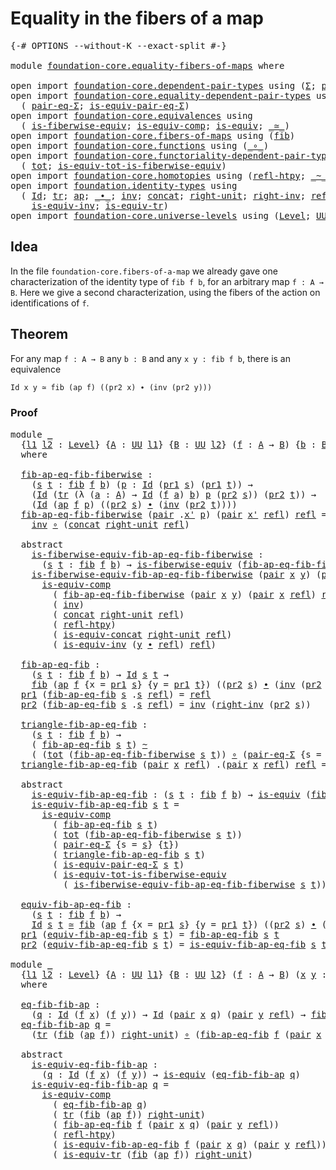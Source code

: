 # Equality in the fibers of a map

<pre class="Agda"><a id="44" class="Symbol">{-#</a> <a id="48" class="Keyword">OPTIONS</a> <a id="56" class="Pragma">--without-K</a> <a id="68" class="Pragma">--exact-split</a> <a id="82" class="Symbol">#-}</a>

<a id="87" class="Keyword">module</a> <a id="94" href="foundation-core.equality-fibers-of-maps.html" class="Module">foundation-core.equality-fibers-of-maps</a> <a id="134" class="Keyword">where</a>

<a id="141" class="Keyword">open</a> <a id="146" class="Keyword">import</a> <a id="153" href="foundation-core.dependent-pair-types.html" class="Module">foundation-core.dependent-pair-types</a> <a id="190" class="Keyword">using</a> <a id="196" class="Symbol">(</a><a id="197" href="foundation-core.dependent-pair-types.html#502" class="Record">Σ</a><a id="198" class="Symbol">;</a> <a id="200" href="foundation-core.dependent-pair-types.html#575" class="InductiveConstructor">pair</a><a id="204" class="Symbol">;</a> <a id="206" href="foundation-core.dependent-pair-types.html#592" class="Field">pr1</a><a id="209" class="Symbol">;</a> <a id="211" href="foundation-core.dependent-pair-types.html#604" class="Field">pr2</a><a id="214" class="Symbol">)</a>
<a id="216" class="Keyword">open</a> <a id="221" class="Keyword">import</a> <a id="228" href="foundation-core.equality-dependent-pair-types.html" class="Module">foundation-core.equality-dependent-pair-types</a> <a id="274" class="Keyword">using</a>
  <a id="282" class="Symbol">(</a> <a id="284" href="foundation-core.equality-dependent-pair-types.html#1194" class="Function">pair-eq-Σ</a><a id="293" class="Symbol">;</a> <a id="295" href="foundation-core.equality-dependent-pair-types.html#2202" class="Function">is-equiv-pair-eq-Σ</a><a id="313" class="Symbol">)</a>
<a id="315" class="Keyword">open</a> <a id="320" class="Keyword">import</a> <a id="327" href="foundation-core.equivalences.html" class="Module">foundation-core.equivalences</a> <a id="356" class="Keyword">using</a>
  <a id="364" class="Symbol">(</a> <a id="366" href="foundation-core.equivalences.html#2081" class="Function">is-fiberwise-equiv</a><a id="384" class="Symbol">;</a> <a id="386" href="foundation-core.equivalences.html#7183" class="Function">is-equiv-comp</a><a id="399" class="Symbol">;</a> <a id="401" href="foundation-core.equivalences.html#1542" class="Function">is-equiv</a><a id="409" class="Symbol">;</a> <a id="411" href="foundation-core.equivalences.html#1607" class="Function Operator">_≃_</a><a id="414" class="Symbol">)</a>
<a id="416" class="Keyword">open</a> <a id="421" class="Keyword">import</a> <a id="428" href="foundation-core.fibers-of-maps.html" class="Module">foundation-core.fibers-of-maps</a> <a id="459" class="Keyword">using</a> <a id="465" class="Symbol">(</a><a id="466" href="foundation-core.fibers-of-maps.html#928" class="Function">fib</a><a id="469" class="Symbol">)</a>
<a id="471" class="Keyword">open</a> <a id="476" class="Keyword">import</a> <a id="483" href="foundation-core.functions.html" class="Module">foundation-core.functions</a> <a id="509" class="Keyword">using</a> <a id="515" class="Symbol">(</a><a id="516" href="foundation-core.functions.html#407" class="Function Operator">_∘_</a><a id="519" class="Symbol">)</a>
<a id="521" class="Keyword">open</a> <a id="526" class="Keyword">import</a> <a id="533" href="foundation-core.functoriality-dependent-pair-types.html" class="Module">foundation-core.functoriality-dependent-pair-types</a> <a id="584" class="Keyword">using</a>
  <a id="592" class="Symbol">(</a> <a id="594" href="foundation-core.functoriality-dependent-pair-types.html#1881" class="Function">tot</a><a id="597" class="Symbol">;</a> <a id="599" href="foundation-core.functoriality-dependent-pair-types.html#5869" class="Function">is-equiv-tot-is-fiberwise-equiv</a><a id="630" class="Symbol">)</a>
<a id="632" class="Keyword">open</a> <a id="637" class="Keyword">import</a> <a id="644" href="foundation-core.homotopies.html" class="Module">foundation-core.homotopies</a> <a id="671" class="Keyword">using</a> <a id="677" class="Symbol">(</a><a id="678" href="foundation-core.homotopies.html#632" class="Function">refl-htpy</a><a id="687" class="Symbol">;</a> <a id="689" href="foundation-core.homotopies.html#467" class="Function Operator">_~_</a><a id="692" class="Symbol">)</a>
<a id="694" class="Keyword">open</a> <a id="699" class="Keyword">import</a> <a id="706" href="foundation.identity-types.html" class="Module">foundation.identity-types</a> <a id="732" class="Keyword">using</a>
  <a id="740" class="Symbol">(</a> <a id="742" href="foundation-core.identity-types.html#641" class="Datatype">Id</a><a id="744" class="Symbol">;</a> <a id="746" href="foundation-core.identity-types.html#4584" class="Function">tr</a><a id="748" class="Symbol">;</a> <a id="750" href="foundation-core.identity-types.html#2853" class="Function">ap</a><a id="752" class="Symbol">;</a> <a id="754" href="foundation-core.identity-types.html#1239" class="Function Operator">_∙_</a><a id="757" class="Symbol">;</a> <a id="759" href="foundation-core.identity-types.html#1552" class="Function">inv</a><a id="762" class="Symbol">;</a> <a id="764" href="foundation-core.identity-types.html#1302" class="Function">concat</a><a id="770" class="Symbol">;</a> <a id="772" href="foundation-core.identity-types.html#1905" class="Function">right-unit</a><a id="782" class="Symbol">;</a> <a id="784" href="foundation-core.identity-types.html#2081" class="Function">right-inv</a><a id="793" class="Symbol">;</a> <a id="795" href="foundation-core.identity-types.html#694" class="InductiveConstructor">refl</a><a id="799" class="Symbol">;</a> <a id="801" href="foundation.identity-types.html#1705" class="Function">is-equiv-concat</a><a id="816" class="Symbol">;</a>
    <a id="822" href="foundation.identity-types.html#1088" class="Function">is-equiv-inv</a><a id="834" class="Symbol">;</a> <a id="836" href="foundation.identity-types.html#3670" class="Function">is-equiv-tr</a><a id="847" class="Symbol">)</a>
<a id="849" class="Keyword">open</a> <a id="854" class="Keyword">import</a> <a id="861" href="foundation-core.universe-levels.html" class="Module">foundation-core.universe-levels</a> <a id="893" class="Keyword">using</a> <a id="899" class="Symbol">(</a><a id="900" href="Agda.Primitive.html#597" class="Postulate">Level</a><a id="905" class="Symbol">;</a> <a id="907" href="foundation-core.universe-levels.html#222" class="Primitive">UU</a><a id="909" class="Symbol">)</a>
</pre>
## Idea

In the file `foundation-core.fibers-of-a-map` we already gave one characterization of the identity type of `fib f b`, for an arbitrary map `f : A → B`. Here we give a second characterization, using the fibers of the action on identifications of `f`.

## Theorem

For any map `f : A → B` any `b : B` and any `x y : fib f b`, there is an equivalence

```md
Id x y ≃ fib (ap f) ((pr2 x) ∙ (inv (pr2 y)))
```

### Proof

<pre class="Agda"><a id="1350" class="Keyword">module</a> <a id="1357" href="foundation-core.equality-fibers-of-maps.html#1357" class="Module">_</a>
  <a id="1361" class="Symbol">{</a><a id="1362" href="foundation-core.equality-fibers-of-maps.html#1362" class="Bound">l1</a> <a id="1365" href="foundation-core.equality-fibers-of-maps.html#1365" class="Bound">l2</a> <a id="1368" class="Symbol">:</a> <a id="1370" href="Agda.Primitive.html#597" class="Postulate">Level</a><a id="1375" class="Symbol">}</a> <a id="1377" class="Symbol">{</a><a id="1378" href="foundation-core.equality-fibers-of-maps.html#1378" class="Bound">A</a> <a id="1380" class="Symbol">:</a> <a id="1382" href="foundation-core.universe-levels.html#222" class="Primitive">UU</a> <a id="1385" href="foundation-core.equality-fibers-of-maps.html#1362" class="Bound">l1</a><a id="1387" class="Symbol">}</a> <a id="1389" class="Symbol">{</a><a id="1390" href="foundation-core.equality-fibers-of-maps.html#1390" class="Bound">B</a> <a id="1392" class="Symbol">:</a> <a id="1394" href="foundation-core.universe-levels.html#222" class="Primitive">UU</a> <a id="1397" href="foundation-core.equality-fibers-of-maps.html#1365" class="Bound">l2</a><a id="1399" class="Symbol">}</a> <a id="1401" class="Symbol">(</a><a id="1402" href="foundation-core.equality-fibers-of-maps.html#1402" class="Bound">f</a> <a id="1404" class="Symbol">:</a> <a id="1406" href="foundation-core.equality-fibers-of-maps.html#1378" class="Bound">A</a> <a id="1408" class="Symbol">→</a> <a id="1410" href="foundation-core.equality-fibers-of-maps.html#1390" class="Bound">B</a><a id="1411" class="Symbol">)</a> <a id="1413" class="Symbol">{</a><a id="1414" href="foundation-core.equality-fibers-of-maps.html#1414" class="Bound">b</a> <a id="1416" class="Symbol">:</a> <a id="1418" href="foundation-core.equality-fibers-of-maps.html#1390" class="Bound">B</a><a id="1419" class="Symbol">}</a>
  <a id="1423" class="Keyword">where</a>

  <a id="1432" href="foundation-core.equality-fibers-of-maps.html#1432" class="Function">fib-ap-eq-fib-fiberwise</a> <a id="1456" class="Symbol">:</a>
    <a id="1462" class="Symbol">(</a><a id="1463" href="foundation-core.equality-fibers-of-maps.html#1463" class="Bound">s</a> <a id="1465" href="foundation-core.equality-fibers-of-maps.html#1465" class="Bound">t</a> <a id="1467" class="Symbol">:</a> <a id="1469" href="foundation-core.fibers-of-maps.html#928" class="Function">fib</a> <a id="1473" href="foundation-core.equality-fibers-of-maps.html#1402" class="Bound">f</a> <a id="1475" href="foundation-core.equality-fibers-of-maps.html#1414" class="Bound">b</a><a id="1476" class="Symbol">)</a> <a id="1478" class="Symbol">(</a><a id="1479" href="foundation-core.equality-fibers-of-maps.html#1479" class="Bound">p</a> <a id="1481" class="Symbol">:</a> <a id="1483" href="foundation-core.identity-types.html#641" class="Datatype">Id</a> <a id="1486" class="Symbol">(</a><a id="1487" href="foundation-core.dependent-pair-types.html#592" class="Field">pr1</a> <a id="1491" href="foundation-core.equality-fibers-of-maps.html#1463" class="Bound">s</a><a id="1492" class="Symbol">)</a> <a id="1494" class="Symbol">(</a><a id="1495" href="foundation-core.dependent-pair-types.html#592" class="Field">pr1</a> <a id="1499" href="foundation-core.equality-fibers-of-maps.html#1465" class="Bound">t</a><a id="1500" class="Symbol">))</a> <a id="1503" class="Symbol">→</a>
    <a id="1509" class="Symbol">(</a><a id="1510" href="foundation-core.identity-types.html#641" class="Datatype">Id</a> <a id="1513" class="Symbol">(</a><a id="1514" href="foundation-core.identity-types.html#4584" class="Function">tr</a> <a id="1517" class="Symbol">(λ</a> <a id="1520" class="Symbol">(</a><a id="1521" href="foundation-core.equality-fibers-of-maps.html#1521" class="Bound">a</a> <a id="1523" class="Symbol">:</a> <a id="1525" href="foundation-core.equality-fibers-of-maps.html#1378" class="Bound">A</a><a id="1526" class="Symbol">)</a> <a id="1528" class="Symbol">→</a> <a id="1530" href="foundation-core.identity-types.html#641" class="Datatype">Id</a> <a id="1533" class="Symbol">(</a><a id="1534" href="foundation-core.equality-fibers-of-maps.html#1402" class="Bound">f</a> <a id="1536" href="foundation-core.equality-fibers-of-maps.html#1521" class="Bound">a</a><a id="1537" class="Symbol">)</a> <a id="1539" href="foundation-core.equality-fibers-of-maps.html#1414" class="Bound">b</a><a id="1540" class="Symbol">)</a> <a id="1542" href="foundation-core.equality-fibers-of-maps.html#1479" class="Bound">p</a> <a id="1544" class="Symbol">(</a><a id="1545" href="foundation-core.dependent-pair-types.html#604" class="Field">pr2</a> <a id="1549" href="foundation-core.equality-fibers-of-maps.html#1463" class="Bound">s</a><a id="1550" class="Symbol">))</a> <a id="1553" class="Symbol">(</a><a id="1554" href="foundation-core.dependent-pair-types.html#604" class="Field">pr2</a> <a id="1558" href="foundation-core.equality-fibers-of-maps.html#1465" class="Bound">t</a><a id="1559" class="Symbol">))</a> <a id="1562" class="Symbol">→</a>
    <a id="1568" class="Symbol">(</a><a id="1569" href="foundation-core.identity-types.html#641" class="Datatype">Id</a> <a id="1572" class="Symbol">(</a><a id="1573" href="foundation-core.identity-types.html#2853" class="Function">ap</a> <a id="1576" href="foundation-core.equality-fibers-of-maps.html#1402" class="Bound">f</a> <a id="1578" href="foundation-core.equality-fibers-of-maps.html#1479" class="Bound">p</a><a id="1579" class="Symbol">)</a> <a id="1581" class="Symbol">((</a><a id="1583" href="foundation-core.dependent-pair-types.html#604" class="Field">pr2</a> <a id="1587" href="foundation-core.equality-fibers-of-maps.html#1463" class="Bound">s</a><a id="1588" class="Symbol">)</a> <a id="1590" href="foundation-core.identity-types.html#1239" class="Function Operator">∙</a> <a id="1592" class="Symbol">(</a><a id="1593" href="foundation-core.identity-types.html#1552" class="Function">inv</a> <a id="1597" class="Symbol">(</a><a id="1598" href="foundation-core.dependent-pair-types.html#604" class="Field">pr2</a> <a id="1602" href="foundation-core.equality-fibers-of-maps.html#1465" class="Bound">t</a><a id="1603" class="Symbol">))))</a>
  <a id="1610" href="foundation-core.equality-fibers-of-maps.html#1432" class="Function">fib-ap-eq-fib-fiberwise</a> <a id="1634" class="Symbol">(</a><a id="1635" href="foundation-core.dependent-pair-types.html#575" class="InductiveConstructor">pair</a> <a id="1640" class="DottedPattern Symbol">.</a><a id="1641" href="foundation-core.equality-fibers-of-maps.html#1653" class="DottedPattern Bound">x&#39;</a> <a id="1644" href="foundation-core.equality-fibers-of-maps.html#1644" class="Bound">p</a><a id="1645" class="Symbol">)</a> <a id="1647" class="Symbol">(</a><a id="1648" href="foundation-core.dependent-pair-types.html#575" class="InductiveConstructor">pair</a> <a id="1653" href="foundation-core.equality-fibers-of-maps.html#1653" class="Bound">x&#39;</a> <a id="1656" href="foundation-core.identity-types.html#694" class="InductiveConstructor">refl</a><a id="1660" class="Symbol">)</a> <a id="1662" href="foundation-core.identity-types.html#694" class="InductiveConstructor">refl</a> <a id="1667" class="Symbol">=</a>
    <a id="1673" href="foundation-core.identity-types.html#1552" class="Function">inv</a> <a id="1677" href="foundation-core.functions.html#407" class="Function Operator">∘</a> <a id="1679" class="Symbol">(</a><a id="1680" href="foundation-core.identity-types.html#1302" class="Function">concat</a> <a id="1687" href="foundation-core.identity-types.html#1905" class="Function">right-unit</a> <a id="1698" href="foundation-core.identity-types.html#694" class="InductiveConstructor">refl</a><a id="1702" class="Symbol">)</a>

  <a id="1707" class="Keyword">abstract</a>
    <a id="1720" href="foundation-core.equality-fibers-of-maps.html#1720" class="Function">is-fiberwise-equiv-fib-ap-eq-fib-fiberwise</a> <a id="1763" class="Symbol">:</a>
      <a id="1771" class="Symbol">(</a><a id="1772" href="foundation-core.equality-fibers-of-maps.html#1772" class="Bound">s</a> <a id="1774" href="foundation-core.equality-fibers-of-maps.html#1774" class="Bound">t</a> <a id="1776" class="Symbol">:</a> <a id="1778" href="foundation-core.fibers-of-maps.html#928" class="Function">fib</a> <a id="1782" href="foundation-core.equality-fibers-of-maps.html#1402" class="Bound">f</a> <a id="1784" href="foundation-core.equality-fibers-of-maps.html#1414" class="Bound">b</a><a id="1785" class="Symbol">)</a> <a id="1787" class="Symbol">→</a> <a id="1789" href="foundation-core.equivalences.html#2081" class="Function">is-fiberwise-equiv</a> <a id="1808" class="Symbol">(</a><a id="1809" href="foundation-core.equality-fibers-of-maps.html#1432" class="Function">fib-ap-eq-fib-fiberwise</a> <a id="1833" href="foundation-core.equality-fibers-of-maps.html#1772" class="Bound">s</a> <a id="1835" href="foundation-core.equality-fibers-of-maps.html#1774" class="Bound">t</a><a id="1836" class="Symbol">)</a>
    <a id="1842" href="foundation-core.equality-fibers-of-maps.html#1720" class="Function">is-fiberwise-equiv-fib-ap-eq-fib-fiberwise</a> <a id="1885" class="Symbol">(</a><a id="1886" href="foundation-core.dependent-pair-types.html#575" class="InductiveConstructor">pair</a> <a id="1891" href="foundation-core.equality-fibers-of-maps.html#1891" class="Bound">x</a> <a id="1893" href="foundation-core.equality-fibers-of-maps.html#1893" class="Bound">y</a><a id="1894" class="Symbol">)</a> <a id="1896" class="Symbol">(</a><a id="1897" href="foundation-core.dependent-pair-types.html#575" class="InductiveConstructor">pair</a> <a id="1902" class="DottedPattern Symbol">.</a><a id="1903" href="foundation-core.equality-fibers-of-maps.html#1891" class="DottedPattern Bound">x</a> <a id="1905" href="foundation-core.identity-types.html#694" class="InductiveConstructor">refl</a><a id="1909" class="Symbol">)</a> <a id="1911" href="foundation-core.identity-types.html#694" class="InductiveConstructor">refl</a> <a id="1916" class="Symbol">=</a>
      <a id="1924" href="foundation-core.equivalences.html#7183" class="Function">is-equiv-comp</a>
        <a id="1946" class="Symbol">(</a> <a id="1948" href="foundation-core.equality-fibers-of-maps.html#1432" class="Function">fib-ap-eq-fib-fiberwise</a> <a id="1972" class="Symbol">(</a><a id="1973" href="foundation-core.dependent-pair-types.html#575" class="InductiveConstructor">pair</a> <a id="1978" href="foundation-core.equality-fibers-of-maps.html#1891" class="Bound">x</a> <a id="1980" href="foundation-core.equality-fibers-of-maps.html#1893" class="Bound">y</a><a id="1981" class="Symbol">)</a> <a id="1983" class="Symbol">(</a><a id="1984" href="foundation-core.dependent-pair-types.html#575" class="InductiveConstructor">pair</a> <a id="1989" href="foundation-core.equality-fibers-of-maps.html#1891" class="Bound">x</a> <a id="1991" href="foundation-core.identity-types.html#694" class="InductiveConstructor">refl</a><a id="1995" class="Symbol">)</a> <a id="1997" href="foundation-core.identity-types.html#694" class="InductiveConstructor">refl</a><a id="2001" class="Symbol">)</a>
        <a id="2011" class="Symbol">(</a> <a id="2013" href="foundation-core.identity-types.html#1552" class="Function">inv</a><a id="2016" class="Symbol">)</a>
        <a id="2026" class="Symbol">(</a> <a id="2028" href="foundation-core.identity-types.html#1302" class="Function">concat</a> <a id="2035" href="foundation-core.identity-types.html#1905" class="Function">right-unit</a> <a id="2046" href="foundation-core.identity-types.html#694" class="InductiveConstructor">refl</a><a id="2050" class="Symbol">)</a>
        <a id="2060" class="Symbol">(</a> <a id="2062" href="foundation-core.homotopies.html#632" class="Function">refl-htpy</a><a id="2071" class="Symbol">)</a>
        <a id="2081" class="Symbol">(</a> <a id="2083" href="foundation.identity-types.html#1705" class="Function">is-equiv-concat</a> <a id="2099" href="foundation-core.identity-types.html#1905" class="Function">right-unit</a> <a id="2110" href="foundation-core.identity-types.html#694" class="InductiveConstructor">refl</a><a id="2114" class="Symbol">)</a>
        <a id="2124" class="Symbol">(</a> <a id="2126" href="foundation.identity-types.html#1088" class="Function">is-equiv-inv</a> <a id="2139" class="Symbol">(</a><a id="2140" href="foundation-core.equality-fibers-of-maps.html#1893" class="Bound">y</a> <a id="2142" href="foundation-core.identity-types.html#1239" class="Function Operator">∙</a> <a id="2144" href="foundation-core.identity-types.html#694" class="InductiveConstructor">refl</a><a id="2148" class="Symbol">)</a> <a id="2150" href="foundation-core.identity-types.html#694" class="InductiveConstructor">refl</a><a id="2154" class="Symbol">)</a>

  <a id="2159" href="foundation-core.equality-fibers-of-maps.html#2159" class="Function">fib-ap-eq-fib</a> <a id="2173" class="Symbol">:</a>
    <a id="2179" class="Symbol">(</a><a id="2180" href="foundation-core.equality-fibers-of-maps.html#2180" class="Bound">s</a> <a id="2182" href="foundation-core.equality-fibers-of-maps.html#2182" class="Bound">t</a> <a id="2184" class="Symbol">:</a> <a id="2186" href="foundation-core.fibers-of-maps.html#928" class="Function">fib</a> <a id="2190" href="foundation-core.equality-fibers-of-maps.html#1402" class="Bound">f</a> <a id="2192" href="foundation-core.equality-fibers-of-maps.html#1414" class="Bound">b</a><a id="2193" class="Symbol">)</a> <a id="2195" class="Symbol">→</a> <a id="2197" href="foundation-core.identity-types.html#641" class="Datatype">Id</a> <a id="2200" href="foundation-core.equality-fibers-of-maps.html#2180" class="Bound">s</a> <a id="2202" href="foundation-core.equality-fibers-of-maps.html#2182" class="Bound">t</a> <a id="2204" class="Symbol">→</a>
    <a id="2210" href="foundation-core.fibers-of-maps.html#928" class="Function">fib</a> <a id="2214" class="Symbol">(</a><a id="2215" href="foundation-core.identity-types.html#2853" class="Function">ap</a> <a id="2218" href="foundation-core.equality-fibers-of-maps.html#1402" class="Bound">f</a> <a id="2220" class="Symbol">{</a><a id="2221" class="Argument">x</a> <a id="2223" class="Symbol">=</a> <a id="2225" href="foundation-core.dependent-pair-types.html#592" class="Field">pr1</a> <a id="2229" href="foundation-core.equality-fibers-of-maps.html#2180" class="Bound">s</a><a id="2230" class="Symbol">}</a> <a id="2232" class="Symbol">{</a><a id="2233" class="Argument">y</a> <a id="2235" class="Symbol">=</a> <a id="2237" href="foundation-core.dependent-pair-types.html#592" class="Field">pr1</a> <a id="2241" href="foundation-core.equality-fibers-of-maps.html#2182" class="Bound">t</a><a id="2242" class="Symbol">})</a> <a id="2245" class="Symbol">((</a><a id="2247" href="foundation-core.dependent-pair-types.html#604" class="Field">pr2</a> <a id="2251" href="foundation-core.equality-fibers-of-maps.html#2180" class="Bound">s</a><a id="2252" class="Symbol">)</a> <a id="2254" href="foundation-core.identity-types.html#1239" class="Function Operator">∙</a> <a id="2256" class="Symbol">(</a><a id="2257" href="foundation-core.identity-types.html#1552" class="Function">inv</a> <a id="2261" class="Symbol">(</a><a id="2262" href="foundation-core.dependent-pair-types.html#604" class="Field">pr2</a> <a id="2266" href="foundation-core.equality-fibers-of-maps.html#2182" class="Bound">t</a><a id="2267" class="Symbol">)))</a>
  <a id="2273" href="foundation-core.dependent-pair-types.html#592" class="Field">pr1</a> <a id="2277" class="Symbol">(</a><a id="2278" href="foundation-core.equality-fibers-of-maps.html#2159" class="Function">fib-ap-eq-fib</a> <a id="2292" href="foundation-core.equality-fibers-of-maps.html#2292" class="Bound">s</a> <a id="2294" class="DottedPattern Symbol">.</a><a id="2295" href="foundation-core.equality-fibers-of-maps.html#2292" class="DottedPattern Bound">s</a> <a id="2297" href="foundation-core.identity-types.html#694" class="InductiveConstructor">refl</a><a id="2301" class="Symbol">)</a> <a id="2303" class="Symbol">=</a> <a id="2305" href="foundation-core.identity-types.html#694" class="InductiveConstructor">refl</a>
  <a id="2312" href="foundation-core.dependent-pair-types.html#604" class="Field">pr2</a> <a id="2316" class="Symbol">(</a><a id="2317" href="foundation-core.equality-fibers-of-maps.html#2159" class="Function">fib-ap-eq-fib</a> <a id="2331" href="foundation-core.equality-fibers-of-maps.html#2331" class="Bound">s</a> <a id="2333" class="DottedPattern Symbol">.</a><a id="2334" href="foundation-core.equality-fibers-of-maps.html#2331" class="DottedPattern Bound">s</a> <a id="2336" href="foundation-core.identity-types.html#694" class="InductiveConstructor">refl</a><a id="2340" class="Symbol">)</a> <a id="2342" class="Symbol">=</a> <a id="2344" href="foundation-core.identity-types.html#1552" class="Function">inv</a> <a id="2348" class="Symbol">(</a><a id="2349" href="foundation-core.identity-types.html#2081" class="Function">right-inv</a> <a id="2359" class="Symbol">(</a><a id="2360" href="foundation-core.dependent-pair-types.html#604" class="Field">pr2</a> <a id="2364" href="foundation-core.equality-fibers-of-maps.html#2331" class="Bound">s</a><a id="2365" class="Symbol">))</a>

  <a id="2371" href="foundation-core.equality-fibers-of-maps.html#2371" class="Function">triangle-fib-ap-eq-fib</a> <a id="2394" class="Symbol">:</a>
    <a id="2400" class="Symbol">(</a><a id="2401" href="foundation-core.equality-fibers-of-maps.html#2401" class="Bound">s</a> <a id="2403" href="foundation-core.equality-fibers-of-maps.html#2403" class="Bound">t</a> <a id="2405" class="Symbol">:</a> <a id="2407" href="foundation-core.fibers-of-maps.html#928" class="Function">fib</a> <a id="2411" href="foundation-core.equality-fibers-of-maps.html#1402" class="Bound">f</a> <a id="2413" href="foundation-core.equality-fibers-of-maps.html#1414" class="Bound">b</a><a id="2414" class="Symbol">)</a> <a id="2416" class="Symbol">→</a>
    <a id="2422" class="Symbol">(</a> <a id="2424" href="foundation-core.equality-fibers-of-maps.html#2159" class="Function">fib-ap-eq-fib</a> <a id="2438" href="foundation-core.equality-fibers-of-maps.html#2401" class="Bound">s</a> <a id="2440" href="foundation-core.equality-fibers-of-maps.html#2403" class="Bound">t</a><a id="2441" class="Symbol">)</a> <a id="2443" href="foundation-core.homotopies.html#467" class="Function Operator">~</a>
    <a id="2449" class="Symbol">(</a> <a id="2451" class="Symbol">(</a><a id="2452" href="foundation-core.functoriality-dependent-pair-types.html#1881" class="Function">tot</a> <a id="2456" class="Symbol">(</a><a id="2457" href="foundation-core.equality-fibers-of-maps.html#1432" class="Function">fib-ap-eq-fib-fiberwise</a> <a id="2481" href="foundation-core.equality-fibers-of-maps.html#2401" class="Bound">s</a> <a id="2483" href="foundation-core.equality-fibers-of-maps.html#2403" class="Bound">t</a><a id="2484" class="Symbol">))</a> <a id="2487" href="foundation-core.functions.html#407" class="Function Operator">∘</a> <a id="2489" class="Symbol">(</a><a id="2490" href="foundation-core.equality-dependent-pair-types.html#1194" class="Function">pair-eq-Σ</a> <a id="2500" class="Symbol">{</a><a id="2501" class="Argument">s</a> <a id="2503" class="Symbol">=</a> <a id="2505" href="foundation-core.equality-fibers-of-maps.html#2401" class="Bound">s</a><a id="2506" class="Symbol">}</a> <a id="2508" class="Symbol">{</a><a id="2509" href="foundation-core.equality-fibers-of-maps.html#2403" class="Bound">t</a><a id="2510" class="Symbol">}))</a>
  <a id="2516" href="foundation-core.equality-fibers-of-maps.html#2371" class="Function">triangle-fib-ap-eq-fib</a> <a id="2539" class="Symbol">(</a><a id="2540" href="foundation-core.dependent-pair-types.html#575" class="InductiveConstructor">pair</a> <a id="2545" href="foundation-core.equality-fibers-of-maps.html#2545" class="Bound">x</a> <a id="2547" href="foundation-core.identity-types.html#694" class="InductiveConstructor">refl</a><a id="2551" class="Symbol">)</a> <a id="2553" class="DottedPattern Symbol">.(</a><a id="2555" href="foundation-core.dependent-pair-types.html#575" class="DottedPattern InductiveConstructor">pair</a> <a id="2560" href="foundation-core.equality-fibers-of-maps.html#2545" class="DottedPattern Bound">x</a> <a id="2562" href="foundation-core.identity-types.html#694" class="DottedPattern InductiveConstructor">refl</a><a id="2566" class="DottedPattern Symbol">)</a> <a id="2568" href="foundation-core.identity-types.html#694" class="InductiveConstructor">refl</a> <a id="2573" class="Symbol">=</a> <a id="2575" href="foundation-core.identity-types.html#694" class="InductiveConstructor">refl</a>

  <a id="2583" class="Keyword">abstract</a>
    <a id="2596" href="foundation-core.equality-fibers-of-maps.html#2596" class="Function">is-equiv-fib-ap-eq-fib</a> <a id="2619" class="Symbol">:</a> <a id="2621" class="Symbol">(</a><a id="2622" href="foundation-core.equality-fibers-of-maps.html#2622" class="Bound">s</a> <a id="2624" href="foundation-core.equality-fibers-of-maps.html#2624" class="Bound">t</a> <a id="2626" class="Symbol">:</a> <a id="2628" href="foundation-core.fibers-of-maps.html#928" class="Function">fib</a> <a id="2632" href="foundation-core.equality-fibers-of-maps.html#1402" class="Bound">f</a> <a id="2634" href="foundation-core.equality-fibers-of-maps.html#1414" class="Bound">b</a><a id="2635" class="Symbol">)</a> <a id="2637" class="Symbol">→</a> <a id="2639" href="foundation-core.equivalences.html#1542" class="Function">is-equiv</a> <a id="2648" class="Symbol">(</a><a id="2649" href="foundation-core.equality-fibers-of-maps.html#2159" class="Function">fib-ap-eq-fib</a> <a id="2663" href="foundation-core.equality-fibers-of-maps.html#2622" class="Bound">s</a> <a id="2665" href="foundation-core.equality-fibers-of-maps.html#2624" class="Bound">t</a><a id="2666" class="Symbol">)</a>
    <a id="2672" href="foundation-core.equality-fibers-of-maps.html#2596" class="Function">is-equiv-fib-ap-eq-fib</a> <a id="2695" href="foundation-core.equality-fibers-of-maps.html#2695" class="Bound">s</a> <a id="2697" href="foundation-core.equality-fibers-of-maps.html#2697" class="Bound">t</a> <a id="2699" class="Symbol">=</a>
      <a id="2707" href="foundation-core.equivalences.html#7183" class="Function">is-equiv-comp</a>
        <a id="2729" class="Symbol">(</a> <a id="2731" href="foundation-core.equality-fibers-of-maps.html#2159" class="Function">fib-ap-eq-fib</a> <a id="2745" href="foundation-core.equality-fibers-of-maps.html#2695" class="Bound">s</a> <a id="2747" href="foundation-core.equality-fibers-of-maps.html#2697" class="Bound">t</a><a id="2748" class="Symbol">)</a>
        <a id="2758" class="Symbol">(</a> <a id="2760" href="foundation-core.functoriality-dependent-pair-types.html#1881" class="Function">tot</a> <a id="2764" class="Symbol">(</a><a id="2765" href="foundation-core.equality-fibers-of-maps.html#1432" class="Function">fib-ap-eq-fib-fiberwise</a> <a id="2789" href="foundation-core.equality-fibers-of-maps.html#2695" class="Bound">s</a> <a id="2791" href="foundation-core.equality-fibers-of-maps.html#2697" class="Bound">t</a><a id="2792" class="Symbol">))</a>
        <a id="2803" class="Symbol">(</a> <a id="2805" href="foundation-core.equality-dependent-pair-types.html#1194" class="Function">pair-eq-Σ</a> <a id="2815" class="Symbol">{</a><a id="2816" class="Argument">s</a> <a id="2818" class="Symbol">=</a> <a id="2820" href="foundation-core.equality-fibers-of-maps.html#2695" class="Bound">s</a><a id="2821" class="Symbol">}</a> <a id="2823" class="Symbol">{</a><a id="2824" href="foundation-core.equality-fibers-of-maps.html#2697" class="Bound">t</a><a id="2825" class="Symbol">})</a>
        <a id="2836" class="Symbol">(</a> <a id="2838" href="foundation-core.equality-fibers-of-maps.html#2371" class="Function">triangle-fib-ap-eq-fib</a> <a id="2861" href="foundation-core.equality-fibers-of-maps.html#2695" class="Bound">s</a> <a id="2863" href="foundation-core.equality-fibers-of-maps.html#2697" class="Bound">t</a><a id="2864" class="Symbol">)</a>
        <a id="2874" class="Symbol">(</a> <a id="2876" href="foundation-core.equality-dependent-pair-types.html#2202" class="Function">is-equiv-pair-eq-Σ</a> <a id="2895" href="foundation-core.equality-fibers-of-maps.html#2695" class="Bound">s</a> <a id="2897" href="foundation-core.equality-fibers-of-maps.html#2697" class="Bound">t</a><a id="2898" class="Symbol">)</a>
        <a id="2908" class="Symbol">(</a> <a id="2910" href="foundation-core.functoriality-dependent-pair-types.html#5869" class="Function">is-equiv-tot-is-fiberwise-equiv</a>
          <a id="2952" class="Symbol">(</a> <a id="2954" href="foundation-core.equality-fibers-of-maps.html#1720" class="Function">is-fiberwise-equiv-fib-ap-eq-fib-fiberwise</a> <a id="2997" href="foundation-core.equality-fibers-of-maps.html#2695" class="Bound">s</a> <a id="2999" href="foundation-core.equality-fibers-of-maps.html#2697" class="Bound">t</a><a id="3000" class="Symbol">))</a>

  <a id="3006" href="foundation-core.equality-fibers-of-maps.html#3006" class="Function">equiv-fib-ap-eq-fib</a> <a id="3026" class="Symbol">:</a>
    <a id="3032" class="Symbol">(</a><a id="3033" href="foundation-core.equality-fibers-of-maps.html#3033" class="Bound">s</a> <a id="3035" href="foundation-core.equality-fibers-of-maps.html#3035" class="Bound">t</a> <a id="3037" class="Symbol">:</a> <a id="3039" href="foundation-core.fibers-of-maps.html#928" class="Function">fib</a> <a id="3043" href="foundation-core.equality-fibers-of-maps.html#1402" class="Bound">f</a> <a id="3045" href="foundation-core.equality-fibers-of-maps.html#1414" class="Bound">b</a><a id="3046" class="Symbol">)</a> <a id="3048" class="Symbol">→</a>
    <a id="3054" href="foundation-core.identity-types.html#641" class="Datatype">Id</a> <a id="3057" href="foundation-core.equality-fibers-of-maps.html#3033" class="Bound">s</a> <a id="3059" href="foundation-core.equality-fibers-of-maps.html#3035" class="Bound">t</a> <a id="3061" href="foundation-core.equivalences.html#1607" class="Function Operator">≃</a> <a id="3063" href="foundation-core.fibers-of-maps.html#928" class="Function">fib</a> <a id="3067" class="Symbol">(</a><a id="3068" href="foundation-core.identity-types.html#2853" class="Function">ap</a> <a id="3071" href="foundation-core.equality-fibers-of-maps.html#1402" class="Bound">f</a> <a id="3073" class="Symbol">{</a><a id="3074" class="Argument">x</a> <a id="3076" class="Symbol">=</a> <a id="3078" href="foundation-core.dependent-pair-types.html#592" class="Field">pr1</a> <a id="3082" href="foundation-core.equality-fibers-of-maps.html#3033" class="Bound">s</a><a id="3083" class="Symbol">}</a> <a id="3085" class="Symbol">{</a><a id="3086" class="Argument">y</a> <a id="3088" class="Symbol">=</a> <a id="3090" href="foundation-core.dependent-pair-types.html#592" class="Field">pr1</a> <a id="3094" href="foundation-core.equality-fibers-of-maps.html#3035" class="Bound">t</a><a id="3095" class="Symbol">})</a> <a id="3098" class="Symbol">((</a><a id="3100" href="foundation-core.dependent-pair-types.html#604" class="Field">pr2</a> <a id="3104" href="foundation-core.equality-fibers-of-maps.html#3033" class="Bound">s</a><a id="3105" class="Symbol">)</a> <a id="3107" href="foundation-core.identity-types.html#1239" class="Function Operator">∙</a> <a id="3109" class="Symbol">(</a><a id="3110" href="foundation-core.identity-types.html#1552" class="Function">inv</a> <a id="3114" class="Symbol">(</a><a id="3115" href="foundation-core.dependent-pair-types.html#604" class="Field">pr2</a> <a id="3119" href="foundation-core.equality-fibers-of-maps.html#3035" class="Bound">t</a><a id="3120" class="Symbol">)))</a>
  <a id="3126" href="foundation-core.dependent-pair-types.html#592" class="Field">pr1</a> <a id="3130" class="Symbol">(</a><a id="3131" href="foundation-core.equality-fibers-of-maps.html#3006" class="Function">equiv-fib-ap-eq-fib</a> <a id="3151" href="foundation-core.equality-fibers-of-maps.html#3151" class="Bound">s</a> <a id="3153" href="foundation-core.equality-fibers-of-maps.html#3153" class="Bound">t</a><a id="3154" class="Symbol">)</a> <a id="3156" class="Symbol">=</a> <a id="3158" href="foundation-core.equality-fibers-of-maps.html#2159" class="Function">fib-ap-eq-fib</a> <a id="3172" href="foundation-core.equality-fibers-of-maps.html#3151" class="Bound">s</a> <a id="3174" href="foundation-core.equality-fibers-of-maps.html#3153" class="Bound">t</a>
  <a id="3178" href="foundation-core.dependent-pair-types.html#604" class="Field">pr2</a> <a id="3182" class="Symbol">(</a><a id="3183" href="foundation-core.equality-fibers-of-maps.html#3006" class="Function">equiv-fib-ap-eq-fib</a> <a id="3203" href="foundation-core.equality-fibers-of-maps.html#3203" class="Bound">s</a> <a id="3205" href="foundation-core.equality-fibers-of-maps.html#3205" class="Bound">t</a><a id="3206" class="Symbol">)</a> <a id="3208" class="Symbol">=</a> <a id="3210" href="foundation-core.equality-fibers-of-maps.html#2596" class="Function">is-equiv-fib-ap-eq-fib</a> <a id="3233" href="foundation-core.equality-fibers-of-maps.html#3203" class="Bound">s</a> <a id="3235" href="foundation-core.equality-fibers-of-maps.html#3205" class="Bound">t</a>

<a id="3238" class="Keyword">module</a> <a id="3245" href="foundation-core.equality-fibers-of-maps.html#3245" class="Module">_</a>
  <a id="3249" class="Symbol">{</a><a id="3250" href="foundation-core.equality-fibers-of-maps.html#3250" class="Bound">l1</a> <a id="3253" href="foundation-core.equality-fibers-of-maps.html#3253" class="Bound">l2</a> <a id="3256" class="Symbol">:</a> <a id="3258" href="Agda.Primitive.html#597" class="Postulate">Level</a><a id="3263" class="Symbol">}</a> <a id="3265" class="Symbol">{</a><a id="3266" href="foundation-core.equality-fibers-of-maps.html#3266" class="Bound">A</a> <a id="3268" class="Symbol">:</a> <a id="3270" href="foundation-core.universe-levels.html#222" class="Primitive">UU</a> <a id="3273" href="foundation-core.equality-fibers-of-maps.html#3250" class="Bound">l1</a><a id="3275" class="Symbol">}</a> <a id="3277" class="Symbol">{</a><a id="3278" href="foundation-core.equality-fibers-of-maps.html#3278" class="Bound">B</a> <a id="3280" class="Symbol">:</a> <a id="3282" href="foundation-core.universe-levels.html#222" class="Primitive">UU</a> <a id="3285" href="foundation-core.equality-fibers-of-maps.html#3253" class="Bound">l2</a><a id="3287" class="Symbol">}</a> <a id="3289" class="Symbol">(</a><a id="3290" href="foundation-core.equality-fibers-of-maps.html#3290" class="Bound">f</a> <a id="3292" class="Symbol">:</a> <a id="3294" href="foundation-core.equality-fibers-of-maps.html#3266" class="Bound">A</a> <a id="3296" class="Symbol">→</a> <a id="3298" href="foundation-core.equality-fibers-of-maps.html#3278" class="Bound">B</a><a id="3299" class="Symbol">)</a> <a id="3301" class="Symbol">(</a><a id="3302" href="foundation-core.equality-fibers-of-maps.html#3302" class="Bound">x</a> <a id="3304" href="foundation-core.equality-fibers-of-maps.html#3304" class="Bound">y</a> <a id="3306" class="Symbol">:</a> <a id="3308" href="foundation-core.equality-fibers-of-maps.html#3266" class="Bound">A</a><a id="3309" class="Symbol">)</a>
  <a id="3313" class="Keyword">where</a>
  
  <a id="3324" href="foundation-core.equality-fibers-of-maps.html#3324" class="Function">eq-fib-fib-ap</a> <a id="3338" class="Symbol">:</a>
    <a id="3344" class="Symbol">(</a><a id="3345" href="foundation-core.equality-fibers-of-maps.html#3345" class="Bound">q</a> <a id="3347" class="Symbol">:</a> <a id="3349" href="foundation-core.identity-types.html#641" class="Datatype">Id</a> <a id="3352" class="Symbol">(</a><a id="3353" href="foundation-core.equality-fibers-of-maps.html#3290" class="Bound">f</a> <a id="3355" href="foundation-core.equality-fibers-of-maps.html#3302" class="Bound">x</a><a id="3356" class="Symbol">)</a> <a id="3358" class="Symbol">(</a><a id="3359" href="foundation-core.equality-fibers-of-maps.html#3290" class="Bound">f</a> <a id="3361" href="foundation-core.equality-fibers-of-maps.html#3304" class="Bound">y</a><a id="3362" class="Symbol">))</a> <a id="3365" class="Symbol">→</a> <a id="3367" href="foundation-core.identity-types.html#641" class="Datatype">Id</a> <a id="3370" class="Symbol">(</a><a id="3371" href="foundation-core.dependent-pair-types.html#575" class="InductiveConstructor">pair</a> <a id="3376" href="foundation-core.equality-fibers-of-maps.html#3302" class="Bound">x</a> <a id="3378" href="foundation-core.equality-fibers-of-maps.html#3345" class="Bound">q</a><a id="3379" class="Symbol">)</a> <a id="3381" class="Symbol">(</a><a id="3382" href="foundation-core.dependent-pair-types.html#575" class="InductiveConstructor">pair</a> <a id="3387" href="foundation-core.equality-fibers-of-maps.html#3304" class="Bound">y</a> <a id="3389" href="foundation-core.identity-types.html#694" class="InductiveConstructor">refl</a><a id="3393" class="Symbol">)</a> <a id="3395" class="Symbol">→</a> <a id="3397" href="foundation-core.fibers-of-maps.html#928" class="Function">fib</a> <a id="3401" class="Symbol">(</a><a id="3402" href="foundation-core.identity-types.html#2853" class="Function">ap</a> <a id="3405" href="foundation-core.equality-fibers-of-maps.html#3290" class="Bound">f</a> <a id="3407" class="Symbol">{</a><a id="3408" href="foundation-core.equality-fibers-of-maps.html#3302" class="Bound">x</a><a id="3409" class="Symbol">}</a> <a id="3411" class="Symbol">{</a><a id="3412" href="foundation-core.equality-fibers-of-maps.html#3304" class="Bound">y</a><a id="3413" class="Symbol">})</a> <a id="3416" href="foundation-core.equality-fibers-of-maps.html#3345" class="Bound">q</a>
  <a id="3420" href="foundation-core.equality-fibers-of-maps.html#3324" class="Function">eq-fib-fib-ap</a> <a id="3434" href="foundation-core.equality-fibers-of-maps.html#3434" class="Bound">q</a> <a id="3436" class="Symbol">=</a>
    <a id="3442" class="Symbol">(</a><a id="3443" href="foundation-core.identity-types.html#4584" class="Function">tr</a> <a id="3446" class="Symbol">(</a><a id="3447" href="foundation-core.fibers-of-maps.html#928" class="Function">fib</a> <a id="3451" class="Symbol">(</a><a id="3452" href="foundation-core.identity-types.html#2853" class="Function">ap</a> <a id="3455" href="foundation-core.equality-fibers-of-maps.html#3290" class="Bound">f</a><a id="3456" class="Symbol">))</a> <a id="3459" href="foundation-core.identity-types.html#1905" class="Function">right-unit</a><a id="3469" class="Symbol">)</a> <a id="3471" href="foundation-core.functions.html#407" class="Function Operator">∘</a> <a id="3473" class="Symbol">(</a><a id="3474" href="foundation-core.equality-fibers-of-maps.html#2159" class="Function">fib-ap-eq-fib</a> <a id="3488" href="foundation-core.equality-fibers-of-maps.html#3290" class="Bound">f</a> <a id="3490" class="Symbol">(</a><a id="3491" href="foundation-core.dependent-pair-types.html#575" class="InductiveConstructor">pair</a> <a id="3496" href="foundation-core.equality-fibers-of-maps.html#3302" class="Bound">x</a> <a id="3498" href="foundation-core.equality-fibers-of-maps.html#3434" class="Bound">q</a><a id="3499" class="Symbol">)</a> <a id="3501" class="Symbol">(</a><a id="3502" href="foundation-core.dependent-pair-types.html#575" class="InductiveConstructor">pair</a> <a id="3507" href="foundation-core.equality-fibers-of-maps.html#3304" class="Bound">y</a> <a id="3509" href="foundation-core.identity-types.html#694" class="InductiveConstructor">refl</a><a id="3513" class="Symbol">))</a>

  <a id="3519" class="Keyword">abstract</a>
    <a id="3532" href="foundation-core.equality-fibers-of-maps.html#3532" class="Function">is-equiv-eq-fib-fib-ap</a> <a id="3555" class="Symbol">:</a>
      <a id="3563" class="Symbol">(</a><a id="3564" href="foundation-core.equality-fibers-of-maps.html#3564" class="Bound">q</a> <a id="3566" class="Symbol">:</a> <a id="3568" href="foundation-core.identity-types.html#641" class="Datatype">Id</a> <a id="3571" class="Symbol">(</a><a id="3572" href="foundation-core.equality-fibers-of-maps.html#3290" class="Bound">f</a> <a id="3574" href="foundation-core.equality-fibers-of-maps.html#3302" class="Bound">x</a><a id="3575" class="Symbol">)</a> <a id="3577" class="Symbol">(</a><a id="3578" href="foundation-core.equality-fibers-of-maps.html#3290" class="Bound">f</a> <a id="3580" href="foundation-core.equality-fibers-of-maps.html#3304" class="Bound">y</a><a id="3581" class="Symbol">))</a> <a id="3584" class="Symbol">→</a> <a id="3586" href="foundation-core.equivalences.html#1542" class="Function">is-equiv</a> <a id="3595" class="Symbol">(</a><a id="3596" href="foundation-core.equality-fibers-of-maps.html#3324" class="Function">eq-fib-fib-ap</a> <a id="3610" href="foundation-core.equality-fibers-of-maps.html#3564" class="Bound">q</a><a id="3611" class="Symbol">)</a>
    <a id="3617" href="foundation-core.equality-fibers-of-maps.html#3532" class="Function">is-equiv-eq-fib-fib-ap</a> <a id="3640" href="foundation-core.equality-fibers-of-maps.html#3640" class="Bound">q</a> <a id="3642" class="Symbol">=</a>
      <a id="3650" href="foundation-core.equivalences.html#7183" class="Function">is-equiv-comp</a>
        <a id="3672" class="Symbol">(</a> <a id="3674" href="foundation-core.equality-fibers-of-maps.html#3324" class="Function">eq-fib-fib-ap</a> <a id="3688" href="foundation-core.equality-fibers-of-maps.html#3640" class="Bound">q</a><a id="3689" class="Symbol">)</a>
        <a id="3699" class="Symbol">(</a> <a id="3701" href="foundation-core.identity-types.html#4584" class="Function">tr</a> <a id="3704" class="Symbol">(</a><a id="3705" href="foundation-core.fibers-of-maps.html#928" class="Function">fib</a> <a id="3709" class="Symbol">(</a><a id="3710" href="foundation-core.identity-types.html#2853" class="Function">ap</a> <a id="3713" href="foundation-core.equality-fibers-of-maps.html#3290" class="Bound">f</a><a id="3714" class="Symbol">))</a> <a id="3717" href="foundation-core.identity-types.html#1905" class="Function">right-unit</a><a id="3727" class="Symbol">)</a>
        <a id="3737" class="Symbol">(</a> <a id="3739" href="foundation-core.equality-fibers-of-maps.html#2159" class="Function">fib-ap-eq-fib</a> <a id="3753" href="foundation-core.equality-fibers-of-maps.html#3290" class="Bound">f</a> <a id="3755" class="Symbol">(</a><a id="3756" href="foundation-core.dependent-pair-types.html#575" class="InductiveConstructor">pair</a> <a id="3761" href="foundation-core.equality-fibers-of-maps.html#3302" class="Bound">x</a> <a id="3763" href="foundation-core.equality-fibers-of-maps.html#3640" class="Bound">q</a><a id="3764" class="Symbol">)</a> <a id="3766" class="Symbol">(</a><a id="3767" href="foundation-core.dependent-pair-types.html#575" class="InductiveConstructor">pair</a> <a id="3772" href="foundation-core.equality-fibers-of-maps.html#3304" class="Bound">y</a> <a id="3774" href="foundation-core.identity-types.html#694" class="InductiveConstructor">refl</a><a id="3778" class="Symbol">))</a>
        <a id="3789" class="Symbol">(</a> <a id="3791" href="foundation-core.homotopies.html#632" class="Function">refl-htpy</a><a id="3800" class="Symbol">)</a>
        <a id="3810" class="Symbol">(</a> <a id="3812" href="foundation-core.equality-fibers-of-maps.html#2596" class="Function">is-equiv-fib-ap-eq-fib</a> <a id="3835" href="foundation-core.equality-fibers-of-maps.html#3290" class="Bound">f</a> <a id="3837" class="Symbol">(</a><a id="3838" href="foundation-core.dependent-pair-types.html#575" class="InductiveConstructor">pair</a> <a id="3843" href="foundation-core.equality-fibers-of-maps.html#3302" class="Bound">x</a> <a id="3845" href="foundation-core.equality-fibers-of-maps.html#3640" class="Bound">q</a><a id="3846" class="Symbol">)</a> <a id="3848" class="Symbol">(</a><a id="3849" href="foundation-core.dependent-pair-types.html#575" class="InductiveConstructor">pair</a> <a id="3854" href="foundation-core.equality-fibers-of-maps.html#3304" class="Bound">y</a> <a id="3856" href="foundation-core.identity-types.html#694" class="InductiveConstructor">refl</a><a id="3860" class="Symbol">))</a>
        <a id="3871" class="Symbol">(</a> <a id="3873" href="foundation.identity-types.html#3670" class="Function">is-equiv-tr</a> <a id="3885" class="Symbol">(</a><a id="3886" href="foundation-core.fibers-of-maps.html#928" class="Function">fib</a> <a id="3890" class="Symbol">(</a><a id="3891" href="foundation-core.identity-types.html#2853" class="Function">ap</a> <a id="3894" href="foundation-core.equality-fibers-of-maps.html#3290" class="Bound">f</a><a id="3895" class="Symbol">))</a> <a id="3898" href="foundation-core.identity-types.html#1905" class="Function">right-unit</a><a id="3908" class="Symbol">)</a>
</pre>